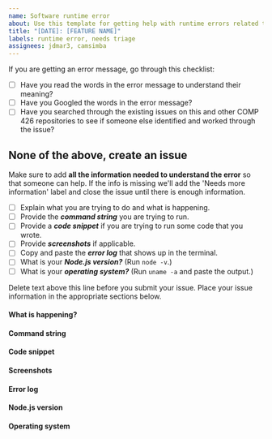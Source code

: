```yaml
---
name: Software runtime error
about: Use this template for getting help with runtime errors related to your assignments.
title: "[DATE]: [FEATURE NAME]"
labels: runtime error, needs triage
assignees: jdmar3, camsimba
---
```


If you are getting an error message, go through this checklist:

- [ ] Have you read the words in the error message to understand their meaning?
- [ ] Have you Googled the words in the error message?
- [ ] Have you searched through the existing issues on this and other COMP 426 repositories to see if someone else identified and worked through the issue?

None of the above, create an issue
------------------------------------------------------------------

Make sure to add **all the information needed to understand the error** so that someone can help. If the info is missing we'll add the 'Needs more information' label and close the issue until there is enough information.

- [ ] Explain what you are trying to do and what is happening. 
- [ ] Provide the **_command string_** you are trying to run.
- [ ] Provide a **_code snippet_** if you are trying to run some code that you wrote. 
- [ ] Provide **_screenshots_** if applicable.
- [ ] Copy and paste the **_error log_** that shows up in the terminal.
- [ ] What is your **_Node.js version?_** (Run `node -v`.)
- [ ] What is your **_operating system?_** (Run `uname -a` and paste the output.)

Delete text above this line before you submit your issue. Place your issue information in the appropriate sections below. 

#### What is happening?



#### Command string



#### Code snippet



#### Screenshots



#### Error log



#### Node.js version



#### Operating system
